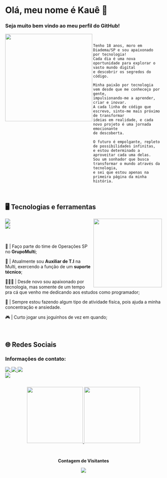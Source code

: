<h1> Olá, meu nome é Kauê 👋 </h1>
<h3>Seja muito bem vindo ao meu perfil do GitHub!</h3>

<img width="280px" align="left" src="https://media.tenor.com/I3RjM4xQO0kAAAAi/monitors-typing.gif">
<br>

```
Tenho 18 anos, moro em Diadema/SP e sou apaixonado por tecnologia! 
Cada dia é uma nova oportunidade para explorar o vasto mundo digital 
e descobrir os segredos do código.

Minha paixão por tecnologia vem desde que me conheceço por gente, 
impulsionando-me a aprender, criar e inovar. 
A cada linha de código que escrevo, sinto-me mais próximo de transformar 
ideias em realidade, e cada novo projeto é uma jornada emocionante
de descoberta.

O futuro é empolgante, repleto de possibilidades infinitas,
e estou determinado a aproveitar cada uma delas.
Sou um sonhador que busca transformar o mundo através da tecnologia,
e sei que estou apenas na primeira página da minha história.
```
<br>

## 🖥️ Tecnologias e ferramentas
<div>
   <img width="220px" align="right" src="https://media.tenor.com/TyhWL7gJwPgAAAAi/peppo-dance.gif">
   <div>
      <img src="https://skillicons.dev/icons?i=html,css,javascript,python,php" />
   </div>
   <div>
      <img src="https://skillicons.dev/icons?i=github,git,vscode,markdown"/>
   </div>
</div>

<br>
<br>
<div display="inline-block">
   <p align="left">📌 | Faço parte do time de Operações SP no <strong>GrupoMulti</strong>;</p>
   <p align="left">🔌 | Atualmente sou <strong>Auxiliar de T.I</strong> na Multi, exercendo a função de um <strong>suporte técnico</strong>;</p>
   <p align="left">👨🏻‍💻 | Desde novo sou apaixonado por tecnologia, mas somente de um tempo pra cá que venho me dedicando aos estudos como programador;</p>
   <p align="left">💪 | Sempre estou fazendo algum tipo de atividade fisíca, pois ajuda a minha concentração e ansiedade.</p>
   <p align="left">🎮 | Curto jogar uns joguinhos de vez em quando;</p>
</div>

<br>

## 🌐 Redes Sociais
<div>
   <div>
      <h3>Informações de contato:</h3>
      <a href="https://www.instagram.com/kauebertaze/" target="_blank"><img src="https://img.shields.io/badge/instagram-E4405F?style=for-the-badge&logo=instagram&logoColor=white">
      <a href="https://www.linkedin.com/in/kauebertaze/" target="_blank"><img src="https://img.shields.io/badge/linkedin-0077B5?style=for-the-badge&logo=linkedin">
      <a href="mailto:kauebertaze2004@gmail.com" target="_blank"><img src="https://img.shields.io/badge/gmail-D14836?style=for-the-badge&logo=gmail&logoColor=white">
   </div>
   <div>     
      <a href="https://github.com/KaueTTS"><img src="https://img.shields.io/badge/github-181717?style=for-the-badge&logo=github&logoColor=white&link=kauebertaze">
   </div>
</div>

##
<p align="center">
 <a href="https://github.com/KaueTTS">
    <img height="180em" src="https://github-readme-stats.vercel.app/api?username=KaueTTS&show_icons=true&theme=tokyonight"/>
    <img height="180em" src="https://github-readme-stats.vercel.app/api/top-langs/?username=KaueTTS&layout=compact&theme=tokyonight"/>
 </a>
 <!-- ![Snake animation](https://github.com/KaueTTS/KaueTTS/blob/output/github-contribution-grid-snake.svg) -->
</p>

<div align="center">
   <br><p align="center"><b>Contagem de Visitantes</b></p>  
      <p align="center"><img align="center" src="https://profile-counter.glitch.me/{KaueTTS}/count.svg"/></p>
   <br>
</div>

